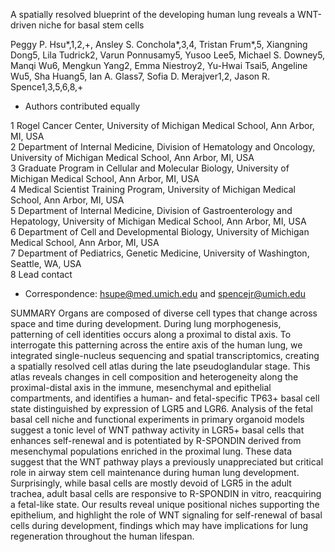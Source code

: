 
A spatially resolved blueprint of the developing human lung reveals a WNT-driven niche for basal stem cells


Peggy P. Hsu*,1,2,+, Ansley S. Conchola*,3,4, Tristan Frum*,5, Xiangning Dong5, Lila Tudrick2, Varun Ponnusamy5, Yusoo Lee5, Michael S. Downey5, Manqi Wu6, Mengkun Yang2, Emma Niestroy2, Yu-Hwai Tsai5, Angeline Wu5, Sha Huang5, Ian A. Glass7, Sofia D. Merajver1,2, Jason R. Spence1,3,5,6,8,+

* Authors contributed equally


1 Rogel Cancer Center, University of Michigan Medical School, Ann Arbor, MI, USA  
2 Department of Internal Medicine, Division of Hematology and Oncology, University of Michigan Medical School, Ann Arbor, MI, USA  
3 Graduate Program in Cellular and Molecular Biology, University of Michigan Medical School, Ann Arbor, MI, USA  
4 Medical Scientist Training Program, University of Michigan Medical School, Ann Arbor, MI, USA  
5 Department of Internal Medicine, Division of Gastroenterology and Hepatology, University of Michigan Medical School, Ann Arbor, MI, USA  
6 Department of Cell and Developmental Biology, University of Michigan Medical School, Ann Arbor, MI, USA  
7 Department of Pediatrics, Genetic Medicine, University of Washington, Seattle, WA, USA  
8 Lead contact  


+ Correspondence: hsupe@med.umich.edu and spencejr@umich.edu

SUMMARY
Organs are composed of diverse cell types that change across space and time during development. During lung morphogenesis, patterning of cell identities occurs along a proximal to distal axis. To interrogate this patterning across the entire axis of the human lung, we integrated single-nucleus sequencing and spatial transcriptomics, creating a spatially resolved cell atlas during the late pseudoglandular stage. This atlas reveals changes in cell composition and heterogeneity along the proximal-distal axis in the immune, mesenchymal and epithelial compartments, and identifies a human- and fetal-specific TP63+ basal cell state distinguished by expression of LGR5 and LGR6. Analysis of the fetal basal cell niche and functional experiments in primary organoid models suggest a tonic level of WNT pathway activity in LGR5+ basal cells that enhances self-renewal and is potentiated by R-SPONDIN derived from mesenchymal populations enriched in the proximal lung. These data suggest that the WNT pathway plays a previously unappreciated but critical role in airway stem cell maintenance during human lung development. Surprisingly, while basal cells are mostly devoid of LGR5 in the adult trachea, adult basal cells are responsive to R-SPONDIN in vitro, reacquiring a fetal-like state. Our results reveal unique positional niches supporting the epithelium, and highlight the role of WNT signaling for self-renewal of basal cells during development, findings which may have implications for lung regeneration throughout the human lifespan.
